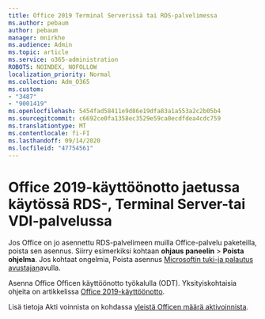 ```yaml
---
title: Office 2019 Terminal Serverissä tai RDS-palvelimessa
ms.author: pebaum
author: pebaum
manager: mnirkhe
ms.audience: Admin
ms.topic: article
ms.service: o365-administration
ROBOTS: NOINDEX, NOFOLLOW
localization_priority: Normal
ms.collection: Adm_O365
ms.custom:
- "3487"
- "9001419"
ms.openlocfilehash: 5454fad58411e9d86e19dfa83a1a553a2c2b05b4
ms.sourcegitcommit: c6692ce0fa1358ec3529e59ca0ecdfdea4cdc759
ms.translationtype: MT
ms.contentlocale: fi-FI
ms.lasthandoff: 09/14/2020
ms.locfileid: "47754561"
---
```

# <a name="deploying-office-2019-for-shared-use-on-rds-terminal-server-or-vdi"></a>Office 2019-käyttöönotto jaetussa käytössä RDS-, Terminal Server-tai VDI-palvelussa

Jos Office on jo asennettu RDS-palvelimeen muilla Office-palvelu paketeilla, poista sen asennus. Siirry esimerkiksi kohtaan **ohjaus paneelin**  >  **Poista ohjelma**. Jos kohtaat ongelmia, Poista asennus [Microsoftin tuki-ja palautus avustajan](https://aka.ms/SARA-OfficeUninstall-Alchemy)avulla. 

Asenna Office Officen käyttöönotto työkalulla (ODT). Yksityiskohtaisia ohjeita on artikkelissa [Office 2019-käyttöönotto](https://docs.microsoft.com/deployoffice/office2019/deploy).

Lisä tietoja Akti voinnista on kohdassa [yleistä Officen määrä aktivoinnista](https://docs.microsoft.com/deployoffice/vlactivation/plan-volume-activation-of-office).